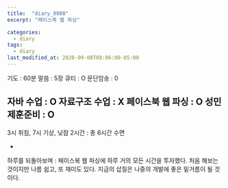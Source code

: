 ```yaml
---
title:  "diary_0908"
excerpt: "페이스북 웹 파싱"

categories:
  - diary
tags:
  - diary
last_modified_at: 2020-09-08T08:06:00-05:00
---
```


기도 : 60분
말씀 : 5장
큐티 : O
문단암송 : 0

자바 수업 : O
자료구조 수업 : X
페이스북 웹 파싱 : O
성민 제훈준비 : O
-
3시 취침, 7시 기상, 낮잠 2시간 : 총 6시간 수면

-

하루를 되돌아보며 : 페이스북 웹 파싱에 하루 거의 모든 시간을 투자했다. 처음 해보는 것이지만 나름 쉽고, 또 재미도 있다. 지금의 삽질은 나중의 개발에 좋은 밑거름이 될 것이다. 
